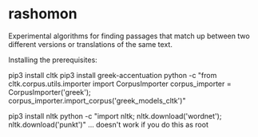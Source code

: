 rashomon
========

Experimental algorithms for finding passages that match up between two
different versions or translations of the same text.

Installing the prerequisites:

pip3 install cltk
pip3 install greek-accentuation
python -c "from cltk.corpus.utils.importer import CorpusImporter corpus_importer = CorpusImporter('greek'); corpus_importer.import_corpus('greek_models_cltk')"

pip3 install nltk
python -c "import nltk; nltk.download('wordnet'); nltk.download('punkt')" ... doesn't work if you do this as root


